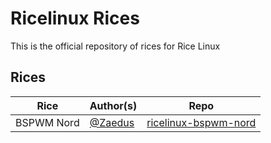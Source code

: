 # Ricelinux Rices

This is the official repository of rices for Rice Linux

## Rices

| Rice       | Author(s)                            | Repo                                                                   |
| ---------- | ------------------------------------ | ---------------------------------------------------------------------- |
| BSPWM Nord | [@Zaedus](https://github.com/Zaedus) | [ricelinux-bspwm-nord](https://github.com/Zaedus/ricelinux-bspwm-nord) |